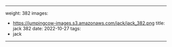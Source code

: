 
---
weight: 382
images:
- https://jumpingcow-images.s3.amazonaws.com/jack/jack_382.png
title: jack 382
date: 2022-10-27
tags:
- jack
---
